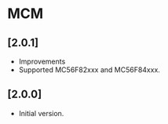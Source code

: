 # MCM

## [2.0.1]

- Improvements
- Supported MC56F82xxx and MC56F84xxx.

## [2.0.0]

- Initial version.
